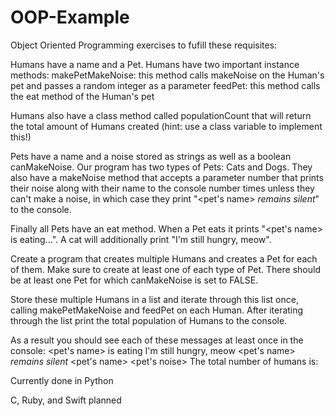 # OOP-Example
Object Oriented Programming exercises to fufill these requisites:

Humans have a name and a Pet. Humans have two important instance methods:
makePetMakeNoise: this method calls makeNoise on the Human's pet and passes a random integer as a parameter
feedPet: this method calls the eat method of the Human's pet

Humans also have a class method called populationCount  that will return the total amount of Humans created (hint: use a class variable to implement this!)

Pets have a name and a noise stored as strings as well as a boolean canMakeNoise. Our program has two types of Pets: Cats and Dogs. They also have a makeNoise method that accepts a parameter number that prints their noise along with their name to the console number times unless they can't make a noise, in which case they print "<pet's name> *remains silent*" to the console.

Finally all Pets have an eat method. When a Pet eats it prints "<pet's name> is eating...". 
A cat will additionally print "I'm still hungry, meow".

Create a program that creates multiple Humans and creates a Pet for each of them. Make sure to create at least one of each type of Pet.  There should be at least one Pet for which canMakeNoise is set to FALSE. 

Store these multiple Humans in a list and iterate through this list once, calling makePetMakeNoise and feedPet on each Human. After iterating through the list print the total population of Humans to the console.

As a result you should see each of these messages at least once in the console:
<pet's name> is eating
I'm still hungry, meow
<pet's name> *remains silent*
<pet's name> <pet's noise>
The total number of humans is: <populationSize>


Currently done in Python

C, Ruby, and Swift planned

